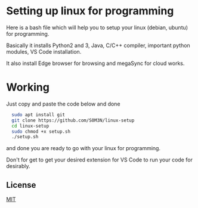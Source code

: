
# Setting up linux for programming

Here is a bash file which will help you to setup your linux (debian, ubuntu) for programming.

Basically it installs Python2 and 3, Java, C/C++ compiler, important python modules, VS Code installation.

It also install Edge browser for browsing and megaSync for cloud works.

# Working
Just copy and paste the code below and done

```bash
  sudo apt install git
  git clone https://github.com/S0M3N/linux-setup
  cd linux-setup
  sudo chmod +x setup.sh
  ./setup.sh
```

and done you are ready to go with your linux for programming.

Don't for get to get your desired extension for VS Code to run your code for desirably.

## License

[MIT](https://github.com/S0M3N/linux-setup/blob/master/LICENSE)

